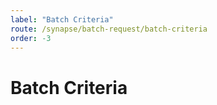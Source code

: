 ```yaml
---
label: "Batch Criteria"
route: /synapse/batch-request/batch-criteria
order: -3
---
```

# Batch Criteria